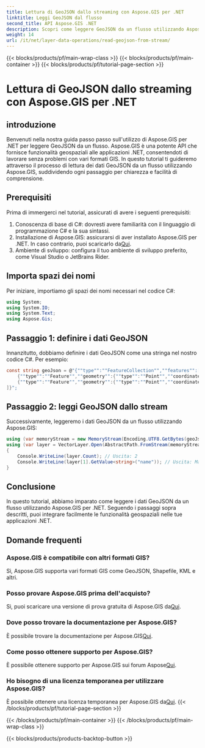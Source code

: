 ```yaml
---
title: Lettura di GeoJSON dallo streaming con Aspose.GIS per .NET
linktitle: Leggi GeoJSON dal flusso
second_title: API Aspose.GIS .NET
description: Scopri come leggere GeoJSON da un flusso utilizzando Aspose.GIS per .NET. Segui la nostra guida passo passo per una perfetta integrazione del geospaziale nelle tue applicazioni.
weight: 14
url: /it/net/layer-data-operations/read-geojson-from-stream/
---
```


{{< blocks/products/pf/main-wrap-class >}}
{{< blocks/products/pf/main-container >}}
{{< blocks/products/pf/tutorial-page-section >}}

# Lettura di GeoJSON dallo streaming con Aspose.GIS per .NET

## introduzione
Benvenuti nella nostra guida passo passo sull'utilizzo di Aspose.GIS per .NET per leggere GeoJSON da un flusso. Aspose.GIS è una potente API che fornisce funzionalità geospaziali alle applicazioni .NET, consentendoti di lavorare senza problemi con vari formati GIS. In questo tutorial ti guideremo attraverso il processo di lettura dei dati GeoJSON da un flusso utilizzando Aspose.GIS, suddividendo ogni passaggio per chiarezza e facilità di comprensione.
## Prerequisiti
Prima di immergerci nel tutorial, assicurati di avere i seguenti prerequisiti:
1. Conoscenza di base di C#: dovresti avere familiarità con il linguaggio di programmazione C# e la sua sintassi.
2.  Installazione di Aspose.GIS: assicurarsi di aver installato Aspose.GIS per .NET. In caso contrario, puoi scaricarlo da[Qui](https://releases.aspose.com/gis/net/).
3. Ambiente di sviluppo: configura il tuo ambiente di sviluppo preferito, come Visual Studio o JetBrains Rider.

## Importa spazi dei nomi
Per iniziare, importiamo gli spazi dei nomi necessari nel codice C#:
```csharp
using System;
using System.IO;
using System.Text;
using Aspose.Gis;
```

## Passaggio 1: definire i dati GeoJSON
Innanzitutto, dobbiamo definire i dati GeoJSON come una stringa nel nostro codice C#. Per esempio:
```csharp
const string geoJson = @"{""type"":""FeatureCollection"",""features"":[
    {""type"":""Feature"",""geometry"":{""type"":""Point"",""coordinates"":[0, 1]},""properties"":{""name"":""John""}},
    {""type"":""Feature"",""geometry"":{""type"":""Point"",""coordinates"":[2, 3]},""properties"":{""name"":""Mary""}}
]}";
```
## Passaggio 2: leggi GeoJSON dallo stream
Successivamente, leggeremo i dati GeoJSON da un flusso utilizzando Aspose.GIS:
```csharp
using (var memoryStream = new MemoryStream(Encoding.UTF8.GetBytes(geoJson)))
using (var layer = VectorLayer.Open(AbstractPath.FromStream(memoryStream), Drivers.GeoJson))
{
    Console.WriteLine(layer.Count); // Uscita: 2
    Console.WriteLine(layer[1].GetValue<string>("name")); // Uscita: Maria
}
```

## Conclusione
In questo tutorial, abbiamo imparato come leggere i dati GeoJSON da un flusso utilizzando Aspose.GIS per .NET. Seguendo i passaggi sopra descritti, puoi integrare facilmente le funzionalità geospaziali nelle tue applicazioni .NET.
## Domande frequenti
### Aspose.GIS è compatibile con altri formati GIS?
Sì, Aspose.GIS supporta vari formati GIS come GeoJSON, Shapefile, KML e altri.
### Posso provare Aspose.GIS prima dell'acquisto?
 Sì, puoi scaricare una versione di prova gratuita di Aspose.GIS da[Qui](https://releases.aspose.com/).
### Dove posso trovare la documentazione per Aspose.GIS?
 È possibile trovare la documentazione per Aspose.GIS[Qui](https://reference.aspose.com/gis/net/).
### Come posso ottenere supporto per Aspose.GIS?
 È possibile ottenere supporto per Aspose.GIS sui forum Aspose[Qui](https://forum.aspose.com/c/gis/33).
### Ho bisogno di una licenza temporanea per utilizzare Aspose.GIS?
 È possibile ottenere una licenza temporanea per Aspose.GIS da[Qui](https://purchase.aspose.com/temporary-license/).
{{< /blocks/products/pf/tutorial-page-section >}}

{{< /blocks/products/pf/main-container >}}
{{< /blocks/products/pf/main-wrap-class >}}

{{< blocks/products/products-backtop-button >}}

